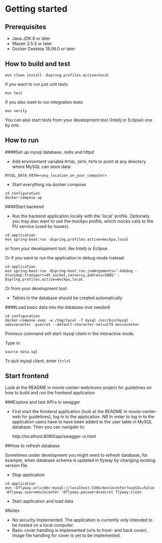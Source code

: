 
# Getting started

## Prerequisites

- Java JDK 8 or later
- Maven 3.5.3 or later
- Docker Desktop 18.06.0 or later

## How to build and test

    mvn clean install -Dspring.profiles.active=local

If you want to run just unit tests

    mvn test
    
If you also want to run integration tests

    mvn verify    

You can also start tests from your development tool (Intellj or Eclipse) one by one.

## How to run

####Set up mysql database, redis and httpd
- Add environment variable `MYSQL_DATA_PATH` to point at any directory where MySQL can store data:
```
MYSQL_DATA_PATH=<any_location_on_your_computer>
```
- Start everything via docker compose
```
cd configuration
docker-compose up
```

####Start backend
- Run the backend application locally with the 'local' profile. Optionally you may also want to use the mockpu profile, which mocks calls to the PU service (used by Issues).
```
cd application
mvn spring-boot:run -Dspring.profiles.active=mockpu,local
```
or from your development tool, like Intellj or Eclipse.

Or if you want to run the application in debug mode instead:
```
cd application
mvn spring-boot:run -Dspring-boot.run.jvmArguments="-Xdebug -Xrunjdwp:transport=dt_socket,server=y,address=5005" -Dspring.profiles.active=mockpu,local
```
Or from your development tool.

- Tables in the database should be created automatically

####Load basic data into the database (not needed)
```
cd configuration
docker-compose exec -w /tmp/local -T mysql /usr/bin/mysql -umoviecenter -psecret --default-character-set=utf8 moviecenter
```
Previous command will start mysql client in the interactive mode. 

Type in:
```
source data.sql
```
To quit mysql client, enter `Ctrl+C`

## Start frontend

Look at the README in movie-center-web/mono project for guidelines on how to build and run the frontend application

###Explore and test API:s in swagger
- First start the frontend application (look at the README in movie-center-web for guidelines), log in to the application. 
*NB* In order to log in to the application users have to have been added to the user table in MySQL database.
Then you can navigate to:

    http://localhost:8080/api/swagger-ui.html

##How to refresh database

Sometimes under development you might need to refresh database, for example, when database schema is updated in flyway by changing existing version file.

- Stop application
```
cd application
mvn -Dflyway.url=jdbc:mysql://localhost:3366/moviecenter?useSSL=false -Dflyway.user=moviecenter -Dflyway.password=secret flyway:clean
```
- Start application and load data

#Notes
- No security implemented. The application is currently only intended to be hosted on a local computer.
- Basic cover handling is implemented (urls to front- and back cover). Image file handling for cover is yet to be implemented.
